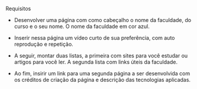 Requisitos

- Desenvolver uma página com como cabeçalho o nome da faculdade, do curso e o seu nome. O nome da faculdade em cor azul. 

- Inserir nessa página um vídeo curto de sua preferência, com auto reprodução e repetição. 

- A seguir, montar duas listas, a primeira com sites para você estudar ou artigos para você ler. A segunda lista com links úteis da faculdade. 

- Ao fim, insirir um link para uma segunda página a ser desenvolvida com os créditos de criação da página e descrição das tecnologias aplicadas.
